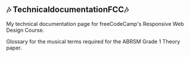 ## 🎶 TechnicaldocumentationFCC🎶

My technical documentation page for freeCodeCamp's Responsive Web Design Course.

Glossary for the musical terms required for the ABRSM Grade 1 Theory paper.

